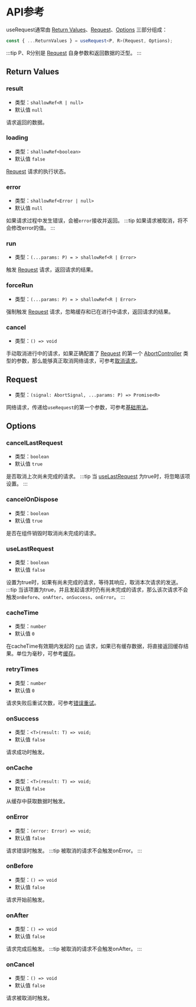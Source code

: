 # API参考
useRequest通常由 [Return Values](#return-values)、[Request](#request)、[Options](#options) 三部分组成：
```ts
const { ...ReturnValues } = useRequest<P, R>(Request, Options);
```
:::tip
P、R分别是 [Request](#request) 自身参数和返回数据的泛型。
:::

## Return Values
### result
- 类型：`shallowRef<R | null>`
- 默认值 `null`

请求返回的数据。

### loading
- 类型：`shallowRef<boolean>`
- 默认值 `false`

[Request](#request) 请求的执行状态。

### error
- 类型：`shallowRef<Error | null>`
- 默认值 `null`

如果请求过程中发生错误，会被`error`接收并返回。
:::tip
如果请求被取消，将不会修改error的值。
:::

### run
- 类型：`(...params: P) = > shallowRef<R | Error>`

触发 [Request](#request) 请求，返回请求的结果。

### forceRun
- 类型：`(...params: P) = > shallowRef<R | Error>`

强制触发 [Request](#request) 请求，忽略缓存和已在进行中请求，返回请求的结果。

### cancel
- 类型：`() => void`

手动取消进行中的请求，如果正确配置了 [Request](#request) 的第一个 [AbortController](https://developer.mozilla.org/en-US/docs/Web/API/AbortController) 类型的参数，那么能够真正取消网络请求，可参考[取消请求](/document/cancel.md)。

## Request
- 类型：`(signal: AbortSignal, ...params: P) => Promise<R>`

网络请求，传递给`useRequest`的第一个参数，可参考[基础用法](/document/basic.md)。

## Options
### cancelLastRequest
- 类型：`boolean`
- 默认值 `true`

是否取消上次尚未完成的请求。
:::tip
当 [useLastRequest](#uselastrequest) 为true时，将忽略该项设置。
:::

### cancelOnDispose
- 类型：`boolean`
- 默认值 `true`

是否在组件销毁时取消尚未完成的请求。

### useLastRequest
- 类型：`boolean`
- 默认值 `false`

设置为true时，如果有尚未完成的请求，等待其响应，取消本次请求的发送。
:::tip
当该项置为true，并且发起请求时仍有尚未完成的请求，那么该次请求不会触发`onBefore`、`onAfter`、`onSuccess`、`onError`。
:::

### cacheTime
- 类型：`number`
- 默认值 `0`

在cacheTime有效期内发起的 [run](#run) 请求，如果已有缓存数据，将直接返回缓存结果。单位为毫秒，可参考[缓存](/document/cache.md)。

### retryTimes
- 类型：`number`
- 默认值 `0`

请求失败后重试次数，可参考[错误重试](/document/retry.md)。

### onSuccess
- 类型：`<T>(result: T) => void;`
- 默认值 `false`

请求成功时触发。

### onCache
- 类型：`<T>(result: T) => void;`
- 默认值 `false`

从缓存中获取数据时触发。

### onError
- 类型：`(error: Error) => void;`
- 默认值 `false`

请求错误时触发。
:::tip
被取消的请求不会触发onError。
:::

### onBefore
- 类型：`() => void`
- 默认值 `false`

请求开始前触发。

### onAfter
- 类型：`() => void`
- 默认值 `false`

请求完成后触发。
:::tip
被取消的请求不会触发onAfter。
:::

### onCancel
- 类型：`() => void`
- 默认值 `false`

请求被取消时触发。
